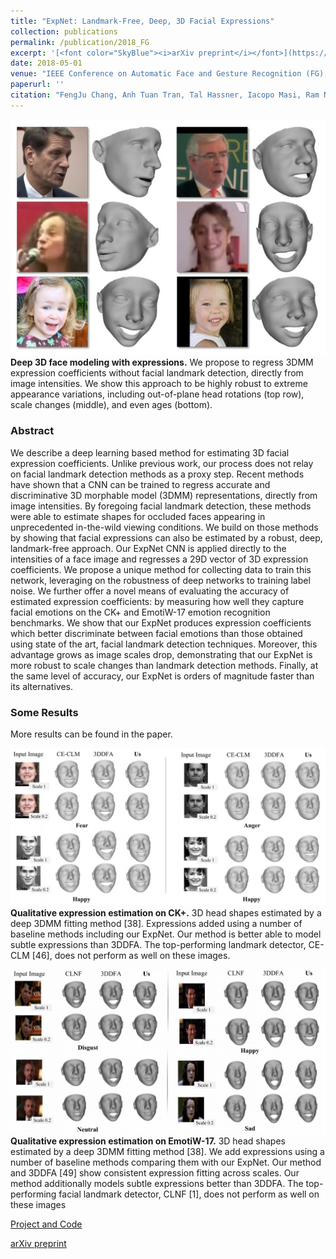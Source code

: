 ```yaml
---
title: "ExpNet: Landmark-Free, Deep, 3D Facial Expressions"
collection: publications
permalink: /publication/2018_FG
excerpt: '[<font color="SkyBlue"><i>arXiv preprint</i></font>](https://arxiv.org/abs/1802.00542)'
date: 2018-05-01
venue: "IEEE Conference on Automatic Face and Gesture Recognition (FG), Xi'an, China"
paperurl: ''
citation: "FengJu Chang, Anh Tuan Tran, Tal Hassner, Iacopo Masi, Ram Nevatia, Gerard Medioni. <i>ExpNet: Landmark-Free, Deep, 3D Facial Expressions.</i> IEEE Conference on Automatic Face and Gesture Recognition (FG), Xi'an, China, 2018."
---
```

[comment]: <> (<img src='../images/New - Icon.jpg' width='60'>) 

<img src='../projects/expNet/teaser.jpg'><br/>
<b>Deep 3D face modeling with expressions.</b> We propose to regress 3DMM expression coefficients without facial landmark detection, directly from image intensities. We show this approach to be highly robust to extreme appearance variations, including out-of-plane head rotations (top row), scale changes (middle), and even ages (bottom). 

### Abstract
We describe a deep learning based method for estimating 3D facial expression coefficients. Unlike previous work, our process does not relay on facial landmark detection methods as a proxy step. Recent methods have shown that a CNN can be trained to regress accurate and discriminative 3D morphable model (3DMM) representations, directly from image intensities. By foregoing facial landmark detection, these methods were able to estimate shapes for occluded faces appearing in unprecedented in-the-wild viewing conditions. We build on those methods by showing that facial expressions can also be estimated by a robust, deep, landmark-free approach. Our ExpNet CNN is applied directly to the intensities of a face image and regresses a 29D vector of 3D expression coefficients. We propose a unique method for collecting data to train this network, leveraging on the robustness of deep networks to training label noise. We further offer a novel means of evaluating the accuracy of estimated expression coefficients: by measuring how well they capture facial emotions on the CK+ and EmotiW-17 emotion recognition benchmarks. We show that our ExpNet produces expression coefficients which better discriminate between facial emotions than those obtained using state of the art, facial landmark detection techniques. Moreover, this advantage grows as image scales drop, demonstrating that our ExpNet is more robust to scale changes than landmark detection methods. Finally, at the same level of accuracy, our ExpNet is orders of magnitude faster than its alternatives. 

### Some Results
More results can be found in the paper.

<img src='../projects/expNet/result1.jpg'><br/>
<b>Qualitative expression estimation on CK+.</b> 3D head shapes estimated by a deep 3DMM fitting method [38].
Expressions added using a number of baseline methods including our ExpNet. Our method is better able to model subtle
expressions than 3DDFA. The top-performing landmark detector, CE-CLM [46], does not perform as well on these images.

<img src='../projects/expNet/result2.jpg'><br/>
<b>Qualitative expression estimation on EmotiW-17.</b> 3D head shapes estimated by a deep 3DMM fitting method [38].
We add expressions using a number of baseline methods comparing them with our ExpNet. Our method and 3DDFA [49]
show consistent expression fitting across scales. Our method additionally models subtle expressions better than 3DDFA. The
top-performing facial landmark detector, CLNF [1], does not perform as well on these images

[Project and Code](https://github.com/fengju514/Expression-Net)

[arXiv preprint](https://arxiv.org/abs/1802.00542)

